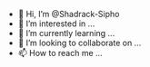- 👋 Hi, I’m @Shadrack-Sipho
- 👀 I’m interested in ...
- 🌱 I’m currently learning ...
- 💞️ I’m looking to collaborate on ...
- 📫 How to reach me ...

<!---
Shadrack-Sipho/Shadrack-Sipho is a ✨ special ✨ repository because its `README.md` (this file) appears on your GitHub profile.
You can click the Preview link to take a look at your changes.
--->

